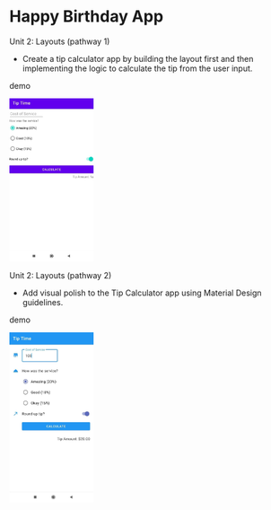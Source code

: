 # Happy Birthday App

Unit 2: Layouts (pathway 1)

- Create a tip calculator app by building the layout first and then implementing the logic to calculate the tip from the user input.

demo

<img src="../assets/tip_time_app_1.jpg" alt="Tip Time" title="Tip Time" width="150" />

Unit 2: Layouts (pathway 2)

- Add visual polish to the Tip Calculator app using Material Design guidelines.

demo

<img src="../assets/tip_time_app_2.jpg" alt="Tip Time" title="Tip Time app demo" width="150" />
